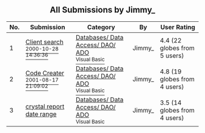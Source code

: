 ﻿<div align="center">

## All Submissions by Jimmy\_

</div>

No.  | Submission | Category | By   | User Rating
---- | ---------- | -------- | ---- | -----------
1 | [Client search<br /><sup>2000-10-28 14:36:36</sup>](https://github.com/Planet-Source-Code/jimmy-client-search__1-12347) | [Databases/ Data Access/ DAO/ ADO<br /><sup>Visual Basic</sup>](../ByCategory/databases-data-access-dao-ado__1-6.md) | Jimmy\_ | 4.4 (22 globes from 5 users)
2 | [Code Creater<br /><sup>2001-08-17 21:09:02</sup>](https://github.com/Planet-Source-Code/jimmy-code-creater__1-26301) | [Databases/ Data Access/ DAO/ ADO<br /><sup>Visual Basic</sup>](../ByCategory/databases-data-access-dao-ado__1-6.md) | Jimmy\_ | 4.8 (19 globes from 4 users)
3 | [crystal report date range<br />](https://github.com/Planet-Source-Code/jimmy-crystal-report-date-range__1-14757) | [Databases/ Data Access/ DAO/ ADO<br /><sup>Visual Basic</sup>](../ByCategory/databases-data-access-dao-ado__1-6.md) | Jimmy\_ | 3.5 (14 globes from 4 users)
